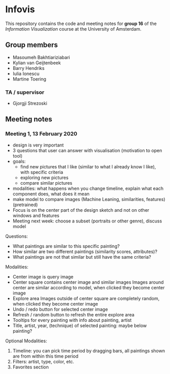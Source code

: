 # Infovis

This repository contains the code and meeting notes for **group 16** of the *Information Visualization* course at the University of Amsterdam.
## Group members
  - Masoumeh Bakhtiariziabari
  - Kylian van Geijtenbeek
  - Barry Hendriks
  - Iulia Ionescu
  - Martine Toering
### TA / supervisor
  - Gjorgji Strezoski


## Meeting notes

### Meeting 1, 13 February 2020
- design is very important
- 3 questions that user can answer with visualisation (motivation to open tool)
- goals:
    - find new pictures that I like (similar to what I already know I like), with specific criteria
    - exploring new pictures
    - compare similar pictures
- modalities: what happens when you change timeline, explain what each component does, what does it mean
- make model to compare images (Machine Leaning, similarities, features) (pretrained)
- Focus is on the center part of the design sketch and not on other windows and features
- Meeting next week: choose a subset (portraits or other genre), discuss model

Questions:
- What paintings are similar to this specific painting?
- How similar are two different paintings (similarity scores, attributes)?
- What paintings are not that similar but still have the same criteria?

Modalities:
- Center image is query image
- Center square contains center image and similar images
  Images around center are similar according to model, when clicked they become center image
- Explore area
  Images outside of center square are completely random, when clicked they become center image
- Undo / redo button for selected center image
- Refresh / random button to refresh the entire explore area
- Tooltips for every painting with info about painting, artist
- Title, artist, year, (technique) of selected painting: maybe below painting?

Optional Modalities:
1. Timeline: you can pick time period by dragging bars, all paintings shown are from within this time period
2. Filters: artist, type, color, etc.
3. Favorites section
